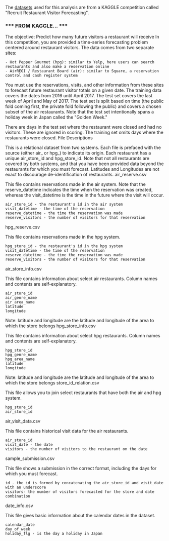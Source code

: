 The [datasets](https://www.kaggle.com/c/recruit-restaurant-visitor-forecasting/data) used for this analysis are from a KAGGLE competition called "Recruit Restaurant Visitor Forecasting".

### *** FROM KAGGLE... ***

The objective: Predict how many future visitors a restaurant will receive
In this competition, you are provided a time-series forecasting problem centered around restaurant visitors. The data comes from two separate sites:

    - Hot Pepper Gourmet (hpg): similar to Yelp, here users can search restaurants and also make a reservation online
    - AirREGI / Restaurant Board (air): similar to Square, a reservation control and cash register system

You must use the reservations, visits, and other information from these sites to forecast future restaurant visitor totals on a given date. The training data covers the dates from 2016 until April 2017. The test set covers the last week of April and May of 2017. The test set is split based on time (the public fold coming first, the private fold following the public) and covers a chosen subset of the air restaurants. Note that the test set intentionally spans a holiday week in Japan called the "Golden Week."

There are days in the test set where the restaurant were closed and had no visitors. These are ignored in scoring. The training set omits days where the restaurants were closed.
File Descriptions

This is a relational dataset from two systems. Each file is prefaced with the source (either air_ or hpg_) to indicate its origin. Each restaurant has a unique air_store_id and hpg_store_id. Note that not all restaurants are covered by both systems, and that you have been provided data beyond the restaurants for which you must forecast. Latitudes and Longitudes are not exact to discourage de-identification of restaurants.
air_reserve.csv

This file contains reservations made in the air system. Note that the reserve_datetime indicates the time when the reservation was created, whereas the visit_datetime is the time in the future where the visit will occur.

    air_store_id - the restaurant's id in the air system
    visit_datetime - the time of the reservation
    reserve_datetime - the time the reservation was made
    reserve_visitors - the number of visitors for that reservation

hpg_reserve.csv

This file contains reservations made in the hpg system.

    hpg_store_id - the restaurant's id in the hpg system
    visit_datetime - the time of the reservation
    reserve_datetime - the time the reservation was made
    reserve_visitors - the number of visitors for that reservation

air_store_info.csv

This file contains information about select air restaurants. Column names and contents are self-explanatory.

    air_store_id
    air_genre_name
    air_area_name
    latitude
    longitude

Note: latitude and longitude are the latitude and longitude of the area to which the store belongs
hpg_store_info.csv

This file contains information about select hpg restaurants. Column names and contents are self-explanatory.

    hpg_store_id
    hpg_genre_name
    hpg_area_name
    latitude
    longitude

Note: latitude and longitude are the latitude and longitude of the area to which the store belongs
store_id_relation.csv

This file allows you to join select restaurants that have both the air and hpg system.

    hpg_store_id
    air_store_id

air_visit_data.csv

This file contains historical visit data for the air restaurants.

    air_store_id
    visit_date - the date
    visitors - the number of visitors to the restaurant on the date

sample_submission.csv

This file shows a submission in the correct format, including the days for which you must forecast.

    id - the id is formed by concatenating the air_store_id and visit_date with an underscore
    visitors- the number of visitors forecasted for the store and date combination

date_info.csv

This file gives basic information about the calendar dates in the dataset.

    calendar_date
    day_of_week
    holiday_flg - is the day a holiday in Japan


